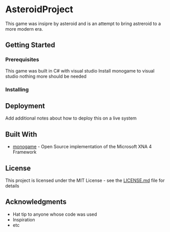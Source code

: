 # AsteroidProject

This game was insipre by asteroid and is an attempt to bring astreroid to a more modern era.

## Getting Started



### Prerequisites
This game was built in C# with visual studio
Install monogame to visual studio nothing more should be needed

### Installing


## Deployment

Add additional notes about how to deploy this on a live system

## Built With

* [monogame](http://www.monogame.net/downloads/) -  Open Source implementation of the Microsoft XNA 4 Framework


## License

This project is licensed under the MIT License - see the [LICENSE.md](LICENSE.md) file for details

## Acknowledgments

* Hat tip to anyone whose code was used
* Inspiration
* etc
